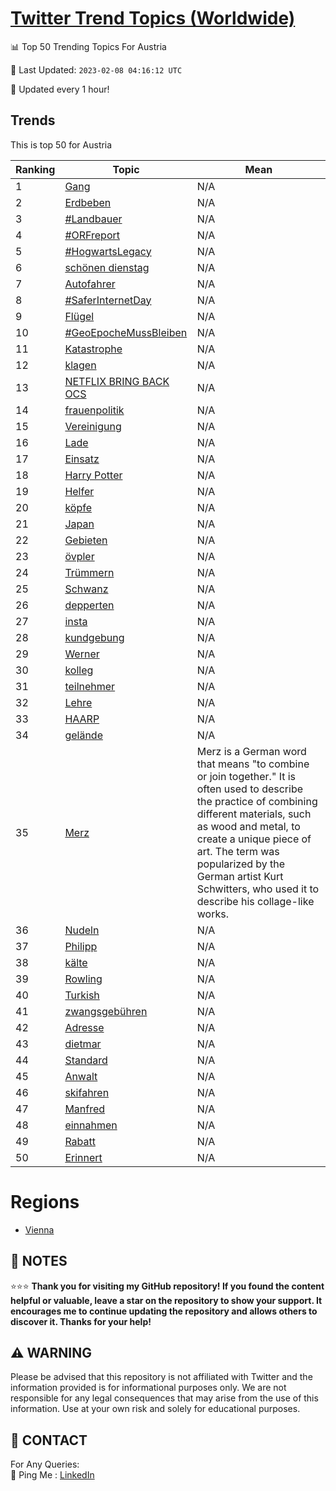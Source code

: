 [Twitter Trend Topics (Worldwide)](https://github.com/ErcinDedeoglu/Twitter-Trend-Topics)
==========


📊 Top 50 Trending Topics For Austria

📆 Last Updated: `2023-02-08 04:16:12 UTC`

🔧 Updated every 1 hour!


## Trends

This is top 50 for Austria

| Ranking | Topic | Mean |
| ------- | ------------ | ------------ |
| 1 | [Gang](http://twitter.com/search?q=Gang) | N/A |
| 2 | [Erdbeben](http://twitter.com/search?q=Erdbeben) | N/A |
| 3 | [#Landbauer](http://twitter.com/search?q=%23Landbauer) | N/A |
| 4 | [#ORFreport](http://twitter.com/search?q=%23ORFreport) | N/A |
| 5 | [#HogwartsLegacy](http://twitter.com/search?q=%23HogwartsLegacy) | N/A |
| 6 | [schönen dienstag](http://twitter.com/search?q=sch%c3%b6nen+dienstag) | N/A |
| 7 | [Autofahrer](http://twitter.com/search?q=Autofahrer) | N/A |
| 8 | [#SaferInternetDay](http://twitter.com/search?q=%23SaferInternetDay) | N/A |
| 9 | [Flügel](http://twitter.com/search?q=Fl%c3%bcgel) | N/A |
| 10 | [#GeoEpocheMussBleiben](http://twitter.com/search?q=%23GeoEpocheMussBleiben) | N/A |
| 11 | [Katastrophe](http://twitter.com/search?q=Katastrophe) | N/A |
| 12 | [klagen](http://twitter.com/search?q=klagen) | N/A |
| 13 | [NETFLIX BRING BACK OCS](http://twitter.com/search?q=NETFLIX+BRING+BACK+OCS) | N/A |
| 14 | [frauenpolitik](http://twitter.com/search?q=frauenpolitik) | N/A |
| 15 | [Vereinigung](http://twitter.com/search?q=Vereinigung) | N/A |
| 16 | [Lade](http://twitter.com/search?q=Lade) | N/A |
| 17 | [Einsatz](http://twitter.com/search?q=Einsatz) | N/A |
| 18 | [Harry Potter](http://twitter.com/search?q=Harry+Potter) | N/A |
| 19 | [Helfer](http://twitter.com/search?q=Helfer) | N/A |
| 20 | [köpfe](http://twitter.com/search?q=k%c3%b6pfe) | N/A |
| 21 | [Japan](http://twitter.com/search?q=Japan) | N/A |
| 22 | [Gebieten](http://twitter.com/search?q=Gebieten) | N/A |
| 23 | [övpler](http://twitter.com/search?q=%c3%b6vpler) | N/A |
| 24 | [Trümmern](http://twitter.com/search?q=Tr%c3%bcmmern) | N/A |
| 25 | [Schwanz](http://twitter.com/search?q=Schwanz) | N/A |
| 26 | [depperten](http://twitter.com/search?q=depperten) | N/A |
| 27 | [insta](http://twitter.com/search?q=insta) | N/A |
| 28 | [kundgebung](http://twitter.com/search?q=kundgebung) | N/A |
| 29 | [Werner](http://twitter.com/search?q=Werner) | N/A |
| 30 | [kolleg](http://twitter.com/search?q=kolleg) | N/A |
| 31 | [teilnehmer](http://twitter.com/search?q=teilnehmer) | N/A |
| 32 | [Lehre](http://twitter.com/search?q=Lehre) | N/A |
| 33 | [HAARP](http://twitter.com/search?q=HAARP) | N/A |
| 34 | [gelände](http://twitter.com/search?q=gel%c3%a4nde) | N/A |
| 35 | [Merz](http://twitter.com/search?q=Merz) | Merz is a German word that means "to combine or join together." It is often used to describe the practice of combining different materials, such as wood and metal, to create a unique piece of art. The term was popularized by the German artist Kurt Schwitters, who used it to describe his collage-like works. |
| 36 | [Nudeln](http://twitter.com/search?q=Nudeln) | N/A |
| 37 | [Philipp](http://twitter.com/search?q=Philipp) | N/A |
| 38 | [kälte](http://twitter.com/search?q=k%c3%a4lte) | N/A |
| 39 | [Rowling](http://twitter.com/search?q=Rowling) | N/A |
| 40 | [Turkish](http://twitter.com/search?q=Turkish) | N/A |
| 41 | [zwangsgebühren](http://twitter.com/search?q=zwangsgeb%c3%bchren) | N/A |
| 42 | [Adresse](http://twitter.com/search?q=Adresse) | N/A |
| 43 | [dietmar](http://twitter.com/search?q=dietmar) | N/A |
| 44 | [Standard](http://twitter.com/search?q=Standard) | N/A |
| 45 | [Anwalt](http://twitter.com/search?q=Anwalt) | N/A |
| 46 | [skifahren](http://twitter.com/search?q=skifahren) | N/A |
| 47 | [Manfred](http://twitter.com/search?q=Manfred) | N/A |
| 48 | [einnahmen](http://twitter.com/search?q=einnahmen) | N/A |
| 49 | [Rabatt](http://twitter.com/search?q=Rabatt) | N/A |
| 50 | [Erinnert](http://twitter.com/search?q=Erinnert) | N/A |



# Regions

* [Vienna](</Austria/Vienna.md>)



## 📝 NOTES

⭐⭐⭐ **Thank you for visiting my GitHub repository! If you found the content helpful or valuable, leave a star on the repository to show your support. It encourages me to continue updating the repository and allows others to discover it. Thanks for your help!**


## ⚠️ WARNING

Please be advised that this repository is not affiliated with Twitter and the information provided is for informational purposes only. We are not responsible for any legal consequences that may arise from the use of this information. Use at your own risk and solely for educational purposes.


## 📨 CONTACT

 For Any Queries:  
            🏓 Ping Me : [LinkedIn](https://www.linkedin.com/in/ercindedeoglu/)
